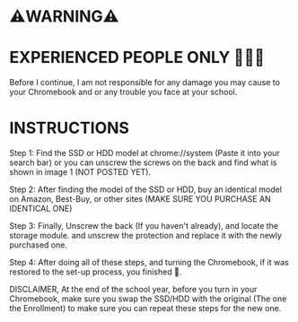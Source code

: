 # ⚠️WARNING⚠️
# EXPERIENCED PEOPLE ONLY 🤑🤑🤑                                                                                                      
Before I continue, I am not responsible for any damage you may cause to your Chromebook and or any trouble you face at your school.


# INSTRUCTIONS
Step 1: Find the SSD or HDD model at chrome://system (Paste it into your search bar) or you can unscrew the screws on the back and find what is shown in image 1 (NOT POSTED YET).

Step 2: After finding the model of the SSD or HDD, buy an identical model on Amazon, Best-Buy, or other sites (MAKE SURE YOU PURCHASE AN IDENTICAL  ONE)

Step 3: Finally, Unscrew the back (If you haven't already), and locate the storage module. and unscrew the protection and replace it with the newly purchased one.

Step 4: After doing all of these steps, and turning the Chromebook, if it was restored to the set-up process, you finished 🤑.

DISCLAIMER, At the end of the school year, before you turn in your Chromebook, make sure you swap the SSD/HDD with the original (The one the Enrollment) to make sure you can repeat these steps for the new one.



